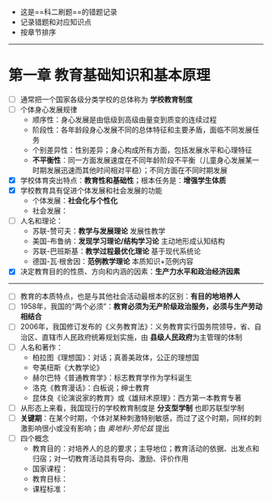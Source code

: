 - 这是==科二刷题==的错题记录
- 记录错题和对应知识点
- 按章节排序
---
# 第一章 教育基础知识和基本原理

- [ ] 通常把一个国家各级分类学校的总体称为 **学校教育制度** 
- [ ] 个体身心发展规律
	- 顺序性：身心发展是由低级到高级由量变到质变的连续过程
	- 阶段性：各年龄段身心发展不同的总体特征和主要矛盾，面临不同发展任务
	- 个别差异性：性别差异；身心构成所有方面，包括发展水平和心理特征
	- **不平衡性**：同一方面发展速度在不同年龄阶段不平衡（儿童身心发展某一时期发展迅速而其他时间相对平稳）；不同方面在不同时期发展
- [x] 学校体育突出特点：**教育性和基础性**；根本任务是：**增强学生体质**
- [x] 学校教育具有促进个体发展和社会发展的功能
	- 个体发展：**社会化与个性化** 
	- 社会发展：
- [ ] 人名和理论：
	- 苏联-赞可夫：**教学与发展理论** 发展性教学
	- 美国-布鲁纳：**发现学习理论/结构学习论** 主动地形成认知结构
	- 苏联-巴班斯基：**教学过程最优化理论** 基于现代系统论
	- 德国-瓦·根舍因：**范例教学理论** 本质知识+范例内容
- [x] 决定教育目的的性质、方向和内涵的因素：**生产力水平和政治经济因素**
---
- [ ] 教育的本质特点，也是与其他社会活动最根本的区别：**有目的地培养人**
- [ ] 1958年，我国的“两个必须”：**教育必须为无产阶级政治服务，必须与生产劳动相结合**
- [ ] 2006年，我国修订发布的《义务教育法》：义务教育实行国务院领导，省、自治区、直辖市人民政府统筹规划实施，由 **县级人民政府**为主管理的体制
- [ ] 人名和著作：
	- 柏拉图《理想国》：对话；真善美政体，公正的理想国
	- 夸美纽斯《大教学论》
	- 赫尔巴特《普通教育学》：标志教育学作为学科诞生
	- 洛克《教育漫话》：白板说；绅士教育
	- 昆体良《论演说家的教育》或《雄辩术原理》：西方第一本教育专著
- [ ] 从形态上来看，我国现行的学校教育制度是 **分支型学制** 也即苏联型学制
- [ ] **关键期**：在某个时期，个体对某种刺激特别敏感，而过了这个时期，同样的刺激影响很小或没有影响；由 *奥地利-劳伦兹* 提出 
- [ ] 四个概念
	- 教育目的：对培养人的总的要求；主导地位；教育活动的依据、出发点和归宿；对一切教育活动具有导向、激励、评价作用
	- 国家课程：
	- 教育目标：
	- 课程标准：